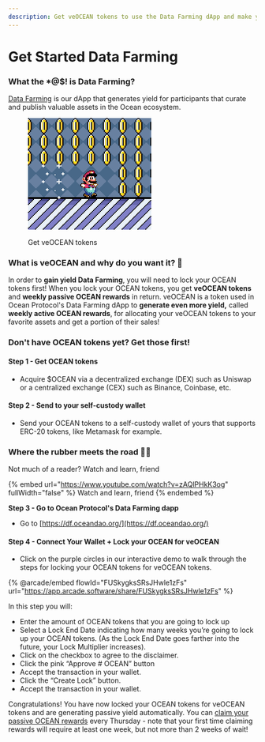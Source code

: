 ```yaml
---
description: Get veOCEAN tokens to use the Data Farming dApp and make yield! 🧑‍🌾🥕
---
```


# Get Started Data Farming

### What the \*@$! is Data Farming?

[Data Farming](https://df.oceandao.org) is our dApp that generates yield for participants that curate and publish valuable assets in the Ocean ecosystem.&#x20;

<figure><img src="../.gitbook/assets/gif/super-mario-coins.gif" alt="" width="250"><figcaption><p>Get veOCEAN tokens</p></figcaption></figure>

### What is veOCEAN and why do you want it? 🌊

In order to **gain yield Data Farming**, you will need to lock your OCEAN tokens first! When you lock your OCEAN tokens, you get **veOCEAN tokens** and **weekly passive OCEAN rewards** in return. veOCEAN is a token used in Ocean Protocol's Data Farming dApp to **generate even more yield,** called **weekly active OCEAN rewards**, for allocating your veOCEAN tokens to your favorite assets and get a portion of their sales!

### Don't have OCEAN tokens yet? Get those first!

#### **Step 1 - Get OCEAN tokens**

* Acquire $OCEAN via a decentralized exchange (DEX) such as Uniswap or a centralized exchange (CEX) such as Binance, Coinbase, etc.

#### **Step 2 - Send to your self-custody wallet**

* Send your OCEAN tokens to a self-custody wallet of yours that supports ERC-20 tokens, like Metamask for example.

### Where the rubber meets the road 🚗💨

Not much of a reader? Watch and learn, friend

{% embed url="https://www.youtube.com/watch?v=zAQlPHkK3og" fullWidth="false" %}
Watch and learn, friend
{% endembed %}

**Step 3 - Go to Ocean Protocol's Data Farming dapp**

* Go to [https://df.oceandao.org/](https://df.oceandao.org/)

#### Step 4 - Connect Your Wallet + Lock your OCEAN for veOCEAN

* Click on the purple circles in our interactive demo to walk through the steps for locking your OCEAN tokens for veOCEAN tokens.

{% @arcade/embed flowId="FUSkygksSRsJHwle1zFs" url="https://app.arcade.software/share/FUSkygksSRsJHwle1zFs" %}

In this step you will:

* Enter the amount of OCEAN tokens that you are going to lock up
* Select a Lock End Date indicating how many weeks you’re going to lock up your OCEAN tokens. (As the Lock End Date goes farther into the future, your Lock Multiplier increases).
* Click on the checkbox to agree to the disclaimer.
* Click the pink “Approve # OCEAN” button
* Accept the transaction in your wallet.
* Click the “Create Lock” button.
* Accept the transaction in your wallet.

Congratulations! You have now locked your OCEAN tokens for veOCEAN tokens and are generating passive yield automatically. You can [claim your passive OCEAN rewards](claim-ocean-rewards.md) every Thursday - note that your first time claiming rewards will require at least one week, but not more than 2 weeks of wait!
